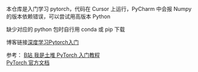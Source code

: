   本仓库是入门学习 pytorch，代码在 Cursor 上运行，PyCharm 中会报 Numpy 的版本依赖错误，可以尝试用高版本 Python    

  缺少对应的 python 包时自行用 conda 或 pip 下载     

  博客链接[深度学习Pytorch入门](https://remsait.com/posts/%E6%B7%B1%E5%BA%A6%E5%AD%A6%E4%B9%A0Pytorch%E5%85%A5%E9%97%A8)  
  
  参考： 
        [B站 我是土堆 PyTorch 入门教程](https://www.bilibili.com/video/BV1hE411t7RN/)    
        [PyTorch 官方文档](https://docs.pytorch.org/docs/stable/)    